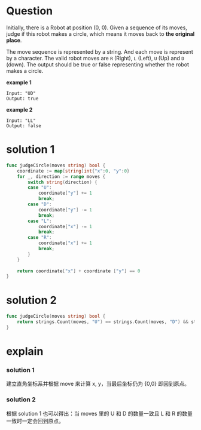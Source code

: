 # Question
Initially, there is a Robot at position (0, 0). Given a sequence of its moves, judge if this robot makes a circle, which means it moves back to **the original place**.

The move sequence is represented by a string. And each move is represent by a character. The valid robot moves are `R` (Right), `L` (Left), `U` (Up) and `D` (down). The output should be true or false representing whether the robot makes a circle.

**example 1**
```
Input: "UD"
Output: true
```

**example 2**
```
Input: "LL"
Output: false
```

# solution 1
```go
func judgeCircle(moves string) bool {
    coordinate := map[string]int{"x":0, "y":0}
    for _, direction := range moves {
        switch string(direction) {
        case "U":
            coordinate["y"] += 1
            break;
        case "D":
            coordinate["y"] -= 1
            break;
        case "L":
            coordinate["x"] -= 1
            break;
        case "R":
            coordinate["x"] += 1
            break;
        }
    }
    
    return coordinate["x"] + coordinate ["y"] == 0
}
```
# solution 2
```go
func judgeCircle(moves string) bool {
    return strings.Count(moves, "U") == strings.Count(moves, "D") && strings.Count(moves, "L") == strings.Count(moves, "R")
}
```
# explain  
### solution 1 
建立直角坐标系并根据 move 来计算 x, y，当最后坐标仍为 {0,0} 即回到原点。

### solution 2
根据 solution 1 也可以得出：当 moves 里的 U 和 D 的数量一致且 L 和 R 的数量一致时一定会回到原点。